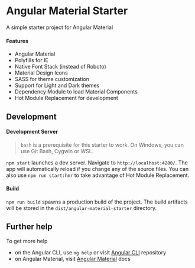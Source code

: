 # Angular Material Starter

A simple starter project for Angular Material

#### Features
- Angular Material
- Polyfills for IE
- Native Font Stack (instead of Roboto)
- Material Design Icons
- SASS for theme customization
- Support for Light and Dark themes
- Dependency Module to load Material Components
- Hot Module Replacement for development

## Development

#### Development Server

> `bash` is a prerequisite for this starter to work. On Windows, you can use Git Bash, Cygwin or WSL.

`npm start` launches a dev server. Navigate to `http://localhost:4200/`. The app will automatically reload if you change any of the source files. You can also use `npm run start:hmr` to take advantage of Hot Module Replacement.

#### Build

`npm run build` spawns a production build of the project. The build artifacts will be stored in the `dist/angular-material-starter` directory.

## Further help

To get more help 
- on the Angular CLI, use `ng help` or visit [Angular CLI](https://github.com/angular/angular-cli/blob/master/README.md) repository
- on Angular Material, visit [Angular Material](https://material.angular.io) docs
